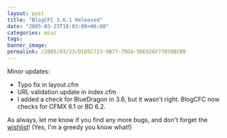 ```yaml
---
layout: post
title: "BlogCFC 3.6.1 Released"
date: "2005-03-23T18:03:00+06:00"
categories: misc 
tags: 
banner_image: 
permalink: /2005/03/23/D1D5C723-9B77-79D4-50E926F77058BCB9
---
```


Minor updates:

<ul>
<li>Typo fix in layout.cfm</li>
<li>URL validation update in index.cfm</li>
<li>I added a check for BlueDragon in 3.6, but it wasn't right. BlogCFC now checks for CFMX 6.1 or BD 6.2.</li>
</ul>

As always, let me know if you find any more bugs, and don't forget the <a href="http://www.amazon.com/o/registry/2TCL1D08EZEYE">wishlist</a>! (Yes, I'm a greedy you know what!)